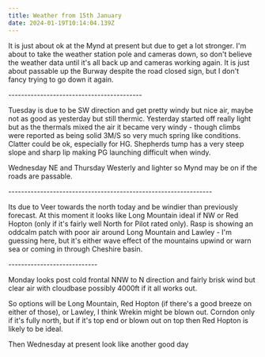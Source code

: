 ```yaml
---
title: Weather from 15th January
date: 2024-01-19T10:14:04.139Z
---
```

It is just about ok at the Mynd at present but due to get a lot stronger.  I'm about to take the weather station pole and cameras down, so don't believe the weather data until it's all back up and cameras working again.  It is just about passable up the Burway despite the road closed sign, but I don't fancy trying to go down it again.

\------------------------------------------

Tuesday is due to be SW direction and get pretty windy but nice air, maybe not as good as yesterday but still thermic.  Yesterday started off really light but as the thermals mixed the air it became very windy - though climbs were reported as being solid 3M/S so very much spring like conditions.  Clatter could be ok, especially for HG.  Shepherds tump has a very steep slope and sharp lip making PG launching difficult when windy.

Wednesday NE and Thursday Westerly and lighter so Mynd may be on if the roads are passable.

\----------------------------------------------------------------

Its due to Veer towards the north today and be windier than previously forecast.  At this moment it looks like Long Mountain ideal if NW or Red Hopton (only if it's fairly well North for Pilot rated only).  Rasp is showing an oddcalm patch with poor air around Long Mountain and Lawley - I'm guessing here, but it's either wave effect of the mountains upwind or warn sea or coming in through Cheshire basin.  

\----------------------------

Monday looks post cold frontal NNW to N direction and fairly brisk wind but clear air with cloudbase possibly 4000ft if it all works out.

So options will be Long Mountain, Red Hopton (if there's a good breeze on either of those), or Lawley, I think Wrekin might be blown out.  Corndon only if it's fully north, but if it's top end or blown out on top then Red Hopton is likely to be ideal.

Then Wednesday at present look like another good day